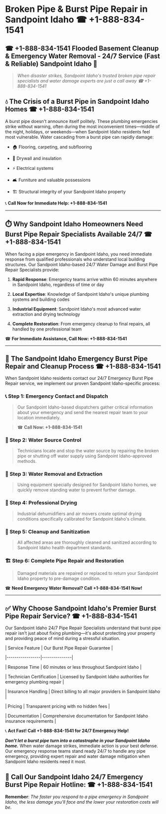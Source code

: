# Broken Pipe & Burst Pipe Repair in Sandpoint Idaho ☎ +1-888-834-1541  
## ☎ +1-888-834-1541 Flooded Basement Cleanup & Emergency Water Removal - 24/7 Service (Fast & Reliable) Sandpoint Idaho 🚨  

> *When disaster strikes, Sandpoint Idaho's trusted broken pipe repair specialists and water damage experts are just a call away ☎ +1-888-834-1541*  

## 💧 The Crisis of a Burst Pipe in Sandpoint Idaho Homes ☎ +1-888-834-1541  

A burst pipe doesn't announce itself politely. These plumbing emergencies strike without warning, often during the most inconvenient times—middle of the night, holidays, or weekends—when Sandpoint Idaho residents feel most vulnerable. Water cascading from a burst pipe can rapidly damage:  

* 🏠 Flooring, carpeting, and subflooring  
* 🧱 Drywall and insulation  
* ⚡ Electrical systems  
* 🛋️ Furniture and valuable possessions  
* 🏗️ Structural integrity of your Sandpoint Idaho property  

📞 **Call Now for Immediate Help: +1-888-834-1541**  

---  

## ⏱️ Why Sandpoint Idaho Homeowners Need Burst Pipe Repair Specialists Available 24/7 ☎ +1-888-834-1541  

When facing a pipe emergency in Sandpoint Idaho, you need immediate response from qualified professionals who understand local building structures. Our Sandpoint Idaho-based 24/7 Water Damage and Burst Pipe Repair Specialists provide:  

1. **Rapid Response**: Emergency teams arrive within 60 minutes anywhere in Sandpoint Idaho, regardless of time or day  
2. **Local Expertise**: Knowledge of Sandpoint Idaho's unique plumbing systems and building codes  
3. **Industrial Equipment**: Sandpoint Idaho's most advanced water extraction and drying technology  
4. **Complete Restoration**: From emergency cleanup to final repairs, all handled by one professional team  

☎ **For Immediate Assistance, Call Now: +1-888-834-1541**  

---  

## 🔧 The Sandpoint Idaho Emergency Burst Pipe Repair and Cleanup Process ☎ +1-888-834-1541  

When Sandpoint Idaho residents contact our 24/7 Emergency Burst Pipe Repair service, we implement our proven Sandpoint Idaho-specific process:  

### 📞 Step 1: Emergency Contact and Dispatch  
> Our Sandpoint Idaho-based dispatchers gather critical information about your emergency and send the nearest repair team to your location immediately.  
> ☎ **Call Now: +1-888-834-1541**  

### 🚿 Step 2: Water Source Control  
> Technicians locate and stop the water source by repairing the broken pipe or shutting off water supply using Sandpoint Idaho-approved methods.  

### 🌊 Step 3: Water Removal and Extraction  
> Using equipment specially designed for Sandpoint Idaho homes, we quickly remove standing water to prevent further damage.  

### 💨 Step 4: Professional Drying  
> Industrial dehumidifiers and air movers create optimal drying conditions specifically calibrated for Sandpoint Idaho's climate.  

### 🧼 Step 5: Cleanup and Sanitization  
> All affected areas are thoroughly cleaned and sanitized according to Sandpoint Idaho health department standards.  

### 🏗️ Step 6: Complete Pipe Repair and Restoration  
> Damaged materials are repaired or replaced to return your Sandpoint Idaho property to pre-damage condition.  

☎ **Need Emergency Water Removal? Call +1-888-834-1541 Now!**  

---  

## ✅ Why Choose Sandpoint Idaho's Premier Burst Pipe Repair Service? ☎ +1-888-834-1541  

Our Sandpoint Idaho 24/7 Pipe Repair Specialists understand that burst pipe repair isn't just about fixing plumbing—it's about protecting your property and providing peace of mind during a stressful situation.  

| Service Feature | Our Burst Pipe Repair Guarantee |  
|-----------------|---------------|  
| Response Time | 60 minutes or less throughout Sandpoint Idaho |  
| Technician Certification | Licensed by Sandpoint Idaho authorities for emergency plumbing repair |  
| Insurance Handling | Direct billing to all major providers in Sandpoint Idaho |  
| Pricing | Transparent pricing with no hidden fees |  
| Documentation | Comprehensive documentation for Sandpoint Idaho insurance requirements |  

📞 **Act Fast! Call +1-888-834-1541 for 24/7 Emergency Help!**  

***Don't let a burst pipe turn into a catastrophe in your Sandpoint Idaho home.*** When water damage strikes, immediate action is your best defense. Our emergency response teams stand ready 24/7 to handle any pipe emergency, providing expert repair and water damage mitigation when Sandpoint Idaho residents need it most.  

## 📱 Call Our Sandpoint Idaho 24/7 Emergency Burst Pipe Repair Hotline: ☎ +1-888-834-1541  

**Remember**: *The faster you respond to a pipe emergency in Sandpoint Idaho, the less damage you'll face and the lower your restoration costs will be.*
